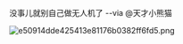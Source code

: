 没事儿就别自己做无人机了 --via @天才小熊猫

![e50914dde425413e81176b0382ff6fd5.png](https://wxlzmt.github.io/cdn1/ext/qw/groups/10049/e50914dde425413e81176b0382ff6fd5.png)
